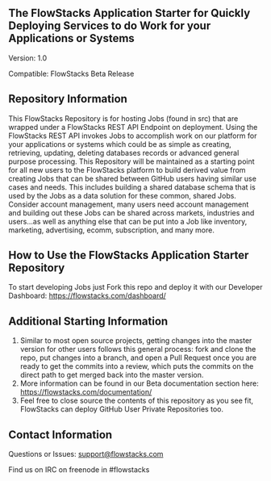 The FlowStacks Application Starter for Quickly Deploying Services to do Work for your Applications or Systems
------
Version:    1.0

Compatible: FlowStacks Beta Release


Repository Information
------
This FlowStacks Repository is for hosting Jobs (found in src) that are wrapped under a FlowStacks REST API Endpoint on deployment. Using the FlowStacks REST API invokes Jobs to accomplish work on our platform for your applications or systems which could be as simple as creating, retrieving, updating, deleting databases records or advanced general purpose processing. This Repository will be maintained as a starting point for all new users to the FlowStacks platform to build derived value from creating Jobs that can be shared between GitHub users having similar use cases and needs. This includes building a shared database schema that is used by the Jobs as a data solution for these common, shared Jobs. Consider account management, many users need account management and building out these Jobs can be shared across markets, industries and users...as well as anything else that can be put into a Job like inventory, marketing, advertising, ecomm, subscription, and many more.


How to Use the FlowStacks Application Starter Repository
------
To start developing Jobs just Fork this repo and deploy it with our Developer Dashboard: https://flowstacks.com/dashboard/


Additional Starting Information
------
1. Similar to most open source projects, getting changes into the master version for other users follows this general process: fork and clone the repo, put changes into a branch, and open a Pull Request once you are ready to get the commits into a review, which puts the commits on the direct path to get merged back into the master version.
2. More information can be found in our Beta documentation section here: https://flowstacks.com/documentation/
3. Feel free to close source the contents of this repository as you see fit, FlowStacks can deploy GitHub User Private Repositories too.


Contact Information
------
Questions or Issues: support@flowstacks.com

Find us on IRC on freenode in #flowstacks



